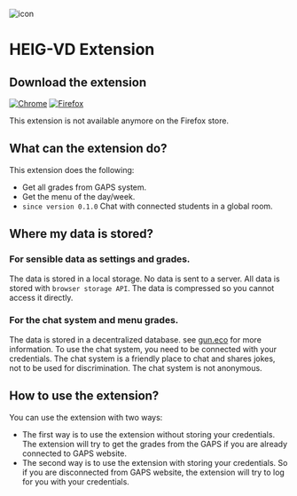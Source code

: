 ![icon](https://user-images.githubusercontent.com/6887819/171869997-3c4e96df-a734-456d-b4d1-771aab90064a.png)

# HEIG-VD Extension

## Download the extension

[![Chrome](https://img.shields.io/badge/Google_chrome-4285F4?style=for-the-badge&logo=Google-chrome&logoColor=white)](https://chrome.google.com/webstore/detail/heig-vd-extension/jomjkahkhblnklhchbifebejlgndmplf)
[![Firefox](https://img.shields.io/badge/Firefox_Browser-FF7139?style=for-the-badge&logo=Firefox-Browser&logoColor=white)](https://addons.mozilla.org/fr/firefox/addon/heig-vd-extension/)

This extension is not available anymore on the Firefox store. 

## What can the extension do?

This extension does the following:

- Get all grades from GAPS system.
- Get the menu of the day/week.
- `since version 0.1.0` Chat with connected students in a global room.

## Where my data is stored?
### For sensible data as settings and grades.
The data is stored in a local storage. No data is sent to a server.
All data is stored with ``browser storage API``.
The data is compressed so you cannot access it directly.
### For the chat system and menu grades.
The data is stored in a decentralized database. see [gun.eco]("https://gun.eco/") for more information.
To use the chat system, you need to be connected with your credentials.
The chat system is a friendly place to chat and shares jokes, not to be used for discrimination. 
The chat system is not anonymous.

## How to use the extension?

You can use the extension with two ways:

- The first way is to use the extension without storing your credentials.
  The extension will try to get the grades from the GAPS if you are already connected to GAPS website.
- The second way is to use the extension with storing your credentials. So if you are disconnected from GAPS website,
  the extension will try to log for you with your credentials.
